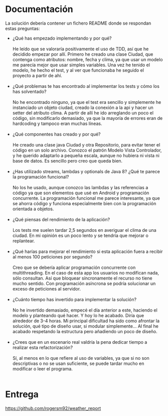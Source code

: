 
# Documentación

La solución debería contener un fichero README donde se respondan estas preguntas:
- ¿Qué has empezado implementando y por qué?
<br/><br/>
He leído que se valoraría positivamente el uso de TDD, así que he decidido empezar por allí.
Primero he creado una clase Ciudad, que contenga como atributos: nombre, fecha y clima, ya que usar un modelo me parecía mejor que usar simples variables.
Una vez he tenido el modelo, he hecho el test, y al ver que funcionaba he seguido el proyecto a partir de ahí.
<br/><br/>
- ¿Qué problemas te has encontrado al implementar los tests y cómo los has solventado?
<br/><br/>
No he encontrado ninguno, ya que el test era sencillo y simplemente he instanciado un objeto ciudad, creado la conexión a la api y hacer un setter del atributo clima.
A partir de allí he ido arreglando un poco el código, sin modificarlo demasiado, ya que la mayoría de errores eran de hardcoding y tampoco eran muchas líneas.
<br/><br/>
- ¿Qué componentes has creado y por qué?
<br/><br/>
He creado una clase java Ciudad y otra Repositorio, para evitar tener el código en un solo archivo. Conozco el patrón Modelo Vista Controlador, y he querido adaptarlo a pequeña escala,
aunque no hubiera ni vista ni base de datos. Es sencillo pero creo que queda bien.
<br/><br/>
- ¿Has utilizado  streams, lambdas y optionals de Java 8? ¿Qué te parece la programación funcional?
<br/><br/>
No los he usado, aunque conozco las lambdas y las referencias a código ya que son elementos que usé en Android y programación concurrente.
La programación funcional me parece interesante, ya que se ahorra código  y funciona especialmente bien con la programación orientada a objetos.
<br/><br/>
- ¿Qué piensas del rendimiento de la aplicación?
<br/><br/>
Los tests me suelen tardar 2,5 segundos en averiguar el clima de una ciudad. En mi opinión es un poco lento y se tendría que mejorar o replantear.
<br/><br/>
- ¿Qué harías para mejorar el rendimiento si esta aplicación fuera a recibir al menos 100 peticiones por segundo?
<br/><br/>
Creo que se debería aplicar programación concurrente con multithreading. En el caso de esta app los usuarios no modifican nada, sólo consultan.
Así que bloquear síncronamente el recurso no tiene mucho sentido. Con programación asíncrona se podría solucionar un exceso de peticiones al servidor.
<br/><br/>
- ¿Cuánto tiempo has invertido para implementar la solución?
<br/><br/>
No he invertido demasiado, empecé el día anterior a este, haciendo el modelo y planteando qué hacer. Y hoy lo he acabado. Diría que alrededor de 3-4 horas.
Mi principal dificultad ha sido como afrontar la solución, qué tipo de diseño usar, si modular simplemente... Al final he acabado respetando la estructura pero añadiendo un poco de diseño.
<br/><br/>
- ¿Crees que en un escenario real valdría la pena dedicar tiempo a realizar esta refactorización?
<br/><br/>
Sí, al menos en lo que refiere al uso de variables, ya que si no son descriptivas o no se usan suficiente, se puede tardar mucho en modificar o leer el programa.
<br/><br/>


# Entrega
https://github.com/rogersm92/weather_report
